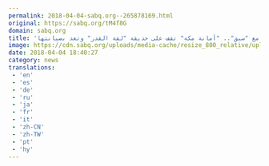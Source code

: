 ```yaml
---
permalink: 2018-04-04-sabq.org--265878169.html
original: https://sabq.org/tM4f8G
domain: sabq.org
title: 'تفاعلاً مع "سبق".. "أمانة مكة" تقف على حديقة "لفة القدر" وتعد بصيانتها'
image: https://cdn.sabq.org/uploads/media-cache/resize_800_relative/uploads/material-file/5ac5189647be7519098b45c0/5ac5194c6cd13.png
date: 2018-04-04 18:40:27
category: news
translations: 
 - 'en'
 - 'es'
 - 'de'
 - 'ru'
 - 'ja'
 - 'fr'
 - 'it'
 - 'zh-CN'
 - 'zh-TW'
 - 'pt'
 - 'hy'
---
```


